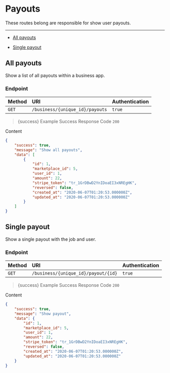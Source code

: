 # Payouts

These routes belong are responsible for show user payouts.

---

- [All payouts](#all-payouts)


- [Single payout](#single-payout)



<a name="all-payouts"></a>
## All payouts

Show a list of all payouts within a business app.
### Endpoint
|Method|URI|Authentication|
|:-|:-|:-|
|`GET`|`/business/{unique_id}/payouts`|`true`|



> {success} Example Success Response
Code `200`

Content

```json
{
    "success": true,
    "message": "Show all payouts",
    "data": [
        {
            "id": 1,
            "marketplace_id": 5,
            "user_id": 1,
            "amount": 22,
            "stripe_token": "tr_1GrDBwD2YnIDoaEI3xNREgHK",
            "reversed": false,
            "created_at": "2020-06-07T01:20:53.000000Z",
            "updated_at": "2020-06-07T01:20:53.000000Z"
        }
    ]
}

```



<a name="single-payout"></a>
## Single payout

Show a single payout with the job and user.
### Endpoint
|Method|URI|Authentication|
|:-|:-|:-|
|`GET`|`/business/{unique_id}/payout/{id}`|`true`|



> {success} Example Success Response
Code `200`

Content

```json
{
    "success": true,
    "message": "Show payout",
    "data": {
        "id": 1,
        "marketplace_id": 5,
        "user_id": 1,
        "amount": 22,
        "stripe_token": "tr_1GrDBwD2YnIDoaEI3xNREgHK",
        "reversed": false,
        "created_at": "2020-06-07T01:20:53.000000Z",
        "updated_at": "2020-06-07T01:20:53.000000Z"
    }
}

```


